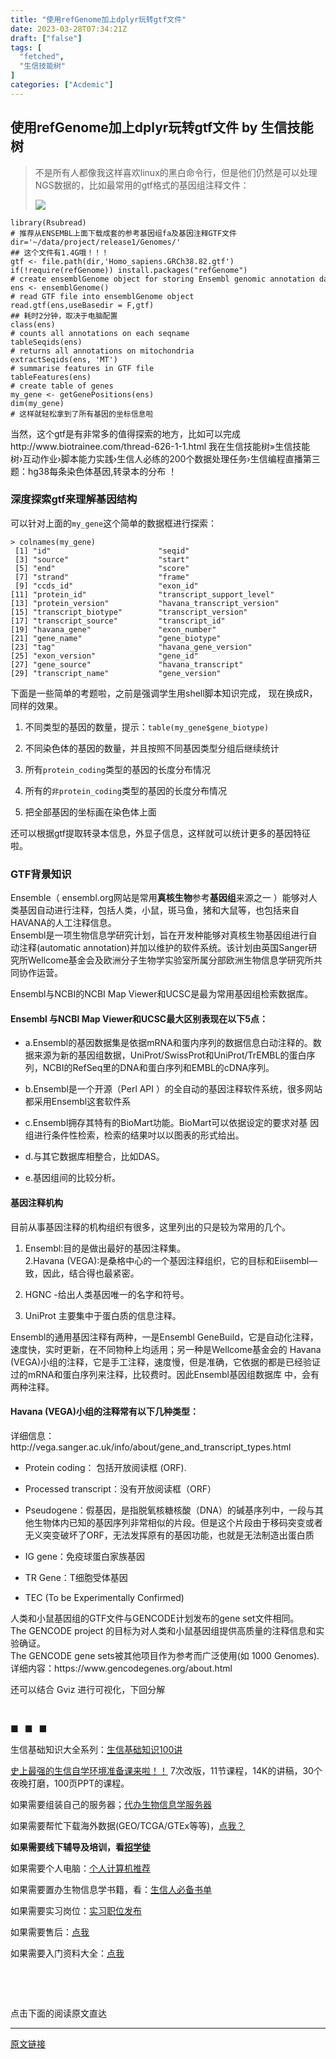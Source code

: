 ```yaml
---
title: "使用refGenome加上dplyr玩转gtf文件"
date: 2023-03-28T07:34:21Z
draft: ["false"]
tags: [
  "fetched",
  "生信技能树"
]
categories: ["Acdemic"]
---
```

使用refGenome加上dplyr玩转gtf文件 by 生信技能树
------
<div><blockquote><p>不是所有人都像我这样喜欢linux的黑白命令行，但是他们仍然是可以处理NGS数据的，比如最常用的gtf格式的基因组注释文件：</p><p><img data-ratio="0.25595238095238093" data-s="300,640" data-src="https://mmbiz.qpic.cn/mmbiz_png/cZNhZQ6j4wwzVOhxBAbQKkxtSJNEkJercjCL6XicnrhiaoCribibnxORIquBXhfNMdvp7CvyJCvTlu95lic4CUibpjUQ/640?wx_fmt=png" data-type="png" data-w="1344" src="https://mmbiz.qpic.cn/mmbiz_png/cZNhZQ6j4wwzVOhxBAbQKkxtSJNEkJercjCL6XicnrhiaoCribibnxORIquBXhfNMdvp7CvyJCvTlu95lic4CUibpjUQ/640?wx_fmt=png"></p></blockquote><pre><code><span>library</span>(Rsubread)<br><span># 推荐从ENSEMBL上面下载成套的参考基因组fa及基因注释GTF文件</span><br>dir=<span>'~/data/project/release1/Genomes/'</span><br><span>## 这个文件有1.4G哦！！！</span><br>gtf &lt;- file.path(dir,<span>'Homo_sapiens.GRCh38.82.gtf'</span>)<br><span>if</span>(!<span>require</span>(refGenome)) install.packages(<span>"refGenome"</span>)<br><span># create ensemblGenome object for storing Ensembl genomic annotation data</span><br>ens &lt;- ensemblGenome()<br><span># read GTF file into ensemblGenome object</span><br>read.gtf(ens,useBasedir = <span>F</span>,gtf)<br><span>## 耗时2分钟，取决于电脑配置</span><br>class(ens)  <br><span># counts all annotations on each seqname</span><br>tableSeqids(ens) <br><span># returns all annotations on mitochondria</span><br>extractSeqids(ens, <span>'MT'</span>)<br><span># summarise features in GTF file</span><br>tableFeatures(ens)<br><span># create table of genes</span><br>my_gene &lt;- getGenePositions(ens)<br>dim(my_gene)<br><span># 这样就轻松拿到了所有基因的坐标信息啦</span><br></code></pre><p>当然，这个gtf是有非常多的值得探索的地方，比如可以完成http://www.biotrainee.com/thread-626-1-1.html 我在生信技能树»生信技能树›互动作业›脚本能力实践›生信人必练的200个数据处理任务›生信编程直播第三题：hg38每条染色体基因,转录本的分布 ！</p><h3><span>深度探索gtf来理解基因结构</span></h3><p>可以针对上面的<code>my_gene</code>这个简单的数据框进行探索：</p><pre><code>&gt; colnames(my_gene)<br> [<span>1</span>] <span>"id"</span>                        <span>"seqid"</span>                    <br> [<span>3</span>] <span>"source"</span>                    <span>"start"</span>                    <br> [<span>5</span>] <span>"end"</span>                       <span>"score"</span>                    <br> [<span>7</span>] <span>"strand"</span>                    <span>"frame"</span>                    <br> [<span>9</span>] <span>"ccds_id"</span>                   <span>"exon_id"</span>                  <br>[<span>11</span>] <span>"protein_id"</span>                <span>"transcript_support_level"</span> <br>[<span>13</span>] <span>"protein_version"</span>           <span>"havana_transcript_version"</span><br>[<span>15</span>] <span>"transcript_biotype"</span>        <span>"transcript_version"</span>       <br>[<span>17</span>] <span>"transcript_source"</span>         <span>"transcript_id"</span>            <br>[<span>19</span>] <span>"havana_gene"</span>               <span>"exon_number"</span>              <br>[<span>21</span>] <span>"gene_name"</span>                 <span>"gene_biotype"</span>             <br>[<span>23</span>] <span>"tag"</span>                       <span>"havana_gene_version"</span>      <br>[<span>25</span>] <span>"exon_version"</span>              <span>"gene_id"</span>                  <br>[<span>27</span>] <span>"gene_source"</span>               <span>"havana_transcript"</span>        <br>[<span>29</span>] <span>"transcript_name"</span>           <span>"gene_version"</span>             <br></code></pre><p>下面是一些简单的考题啦，之前是强调学生用shell脚本知识完成， 现在换成R，同样的效果。</p><ol><li><p>不同类型的基因的数量，提示：<code>table(my_gene$gene_biotype)</code></p></li><li><p><span>不同染色体的基因的数量，并且按照不同基因类型分组后继续统计</span></p></li><li><p>所有<code>protein_coding</code>类型的基因的长度分布情况</p></li><li><p>所有的<code>非protein_coding</code>类型的基因的长度分布情况</p></li><li><p><span>把全部基因的坐标画在染色体上面</span></p></li></ol><p>还可以根据gtf提取转录本信息，外显子信息，这样就可以统计更多的基因特征啦。</p><h3><span>GTF背景知识</span></h3><p>Ensemble（ ensembl.org网站是常用<strong>真核生物</strong>参考<strong>基因组</strong>来源之一 ）能够对人类基因自动进行注释，包括人类，小鼠，斑马鱼，猪和大鼠等，也包括来自HAVANA的人工注释信息。<br>Ensembl是一项生物信息学研究计划，旨在开发种能够对真核生物基因组进行自动注释(automatic annotation)并加以维护的软件系统。该计划由英国Sanger研究所Wellcome基金会及欧洲分子生物学实验室所属分部欧洲生物信息学研究所共同协作运营。</p><p>Ensembl与NCBI的NCBI Map Viewer和UCSC是最为常用基因组检索数据库。</p><h4><span>Ensembl 与NCBI Map Viewer和UCSC最大区别表现在以下5点：</span></h4><ul><li><p><span>a.Ensembl的基因数据集是依据mRNA和蛋内序列的数据信息白动注释的。数据来源为新的基因组数据，UniProt/SwissProt和UniProt/TrEMBL的蛋白序列，NCBI的RefSeq里的DNA和蛋白序列和EMBL的cDNA序列。</span></p></li><li><p><span>b.Ensembl是一个开源（Perl API ）的全自动的基因注释软件系统，很多网站都采用Ensembl这套软件系</span></p></li><li><p><span>c.Ensembl拥存其特有的BioMart功能。BioMart可以依据设定的要求对基 因组进行条件性检索，检索的结果吋以以图表的形式给出。</span></p></li><li><p><span>d.与其它数据库相整合，比如DAS。</span></p></li><li><p><span>e.基因组间的比较分析。</span></p></li></ul><h4><span>基因注释机构</span></h4><p>目前从事基因注释的机构组织有很多，这里列出的只是较为常用的几个。</p><ol><li><p>Ensembl:目的是做出最好的基因注释集。<br>2.Havana (VEGA):是桑格中心的一个基因注释组织，它的目标和Eiisembl—致，因此，结合得也最紧密。</p></li><li><p><span>HGNC -给出人类基因唯一的名字和符号。</span></p></li><li><p><span>UniProt 主要集中于蛋白质的信息注释。</span></p></li></ol><p>Ensembl的通用基因注释有两种，一是Ensembl GeneBuild，它是自动化注释，速度快，实时更新，在不同物种上均适用；另一种是Wellcome基金会的 Havana (VEGA)小组的注释，它是手工注释，速度慢，但是准确，它依据的都是已经验证过的mRNA和蛋白序列来注释，比较费时。因此Ensembl基因组数据库 中，会有两种注释。</p><h4><span>Havana (VEGA)小组的注释常有以下几种类型：</span></h4><p>详细信息：http://vega.sanger.ac.uk/info/about/gene_and_transcript_types.html</p><ul><li><p><span>Protein coding： 包括开放阅读框 (ORF).</span></p></li><li><p><span>Processed transcript：没有开放阅读框（ORF）</span></p></li><li><p><span>Pseudogene：假基因，是指脱氧核糖核酸（DNA）的碱基序列中，一段与其他生物体内已知的基因序列非常相似的片段。但是这个片段由于移码突变或者无义突变破坏了ORF，无法发挥原有的基因功能，也就是无法制造出蛋白质</span></p></li><li><p><span>IG gene：免疫球蛋白家族基因</span></p></li><li><p><span>TR Gene：T细胞受体基因</span></p></li><li><p><span>TEC (To be Experimentally Confirmed)</span></p></li></ul><p>人类和小鼠基因组的GTF文件与GENCODE计划发布的gene set文件相同。<br>The GENCODE project 的目标为对人类和小鼠基因组提供高质量的注释信息和实验确证。<br>The GENCODE gene sets被其他项目作为参考而广泛使用(如 1000 Genomes).<br>详细内容：https://www.gencodegenes.org/about.html</p><p>还可以结合 Gviz 进行可视化，下回分解</p><p><br></p><section data-style-type="5" data-tools="新媒体排版" data-id="1376000"><section powered-by="xiumi.us"><section><section><section data-style-type="5" data-tools="新媒体排版" data-id="1408312"><p><strong><span><strong><span><span>■</span><span>   <span>■</span>   ■</span></span></strong></span></strong></p></section></section></section></section></section><section data-style-type="5" data-tools="新媒体排版" data-id="1376000"><section powered-by="xiumi.us"><section><section><section powered-by="xiumi.us"><section><section><p><span>生信基础知识大全系列：</span><a href="http://mp.weixin.qq.com/s?__biz=MzAxMDkxODM1Ng==&amp;mid=2247485662&amp;idx=1&amp;sn=e1b55e5bea539daed3e003b4f0d7e971&amp;scene=21#wechat_redirect" target="_blank"><span>生信基础知识100讲</span></a><span>   </span></p><p><a href="http://mp.weixin.qq.com/s?__biz=MzAxMDkxODM1Ng==&amp;mid=2247486815&amp;idx=1&amp;sn=a71663abc269df5da16256c9469b3d44&amp;chksm=9b484de4ac3fc4f2d69f82c85457895fe72ebb01e4b1c6bca2075d4504ebd2ef6bd9442de3f3&amp;scene=21#wechat_redirect" target="_blank"><span>史上最强的生信自学环境准备课来啦！！</span></a><span><span> 7次改版，11节课程，14K的讲稿，30个夜晚打磨，100页PPT的课程。</span><span>   </span></span></p><p><span>如果需要组装自己的服务器；</span><a href="http://mp.weixin.qq.com/s?__biz=MzAxMDkxODM1Ng==&amp;mid=2247487052&amp;idx=1&amp;sn=9b577069df20032d9cd1d8665c1efcfd&amp;chksm=9b484ef7ac3fc7e1468b54905098a7d7fec17184599663c7090cfe57f94a35cc9dd417cba1a3&amp;scene=21#wechat_redirect" target="_blank"><span>代办生物信息学服务器</span></a></p><p><span>如果需要帮忙下载海外数据(GEO/TCGA/GTEx等等)，</span><a href="http://mp.weixin.qq.com/s?__biz=MzAxMDkxODM1Ng==&amp;mid=2247487025&amp;idx=1&amp;sn=18fdfdaddfa9226f0b6107986cec9043&amp;chksm=9b484e8aac3fc79cf1616837a4f5a91efb16559434a3c93fabdecb59da53a97e4a1ab9c6e778&amp;scene=21#wechat_redirect" target="_blank"><span>点我？</span></a></p><p><strong><span>如果需要线下辅导及培训，看</span></strong><a href="http://mp.weixin.qq.com/s?__biz=MzAxMDkxODM1Ng==&amp;mid=2247487460&amp;idx=1&amp;sn=33cf308c824d369d4c111a96ab9fafb8&amp;chksm=9b484f5fac3fc649dc9e01399cc105fdab3f208dd088d5dce02c757ad4257e05b4217bf17b1c&amp;scene=21#wechat_redirect" target="_blank"><strong>招学徒</strong></a><strong><span> </span></strong></p><p><span>如果需要个人电脑：</span><a href="http://mp.weixin.qq.com/s?__biz=MzAxMDkxODM1Ng==&amp;mid=2247487098&amp;idx=1&amp;sn=0e28a20911f5a76446bb0363c9bc9d84&amp;chksm=9b484ec1ac3fc7d70ff3e6e0a2589b29e7aa766e0fc0fd9ef106af7ae821e9ca288d316cdd23&amp;scene=21#wechat_redirect" target="_blank"><span>个人计算机推荐</span></a></p><p><span>如果需要置办生物信息学书籍，看：</span><a href="http://mp.weixin.qq.com/s?__biz=MzAxMDkxODM1Ng==&amp;mid=2247487434&amp;idx=1&amp;sn=ce51f8950ca3f463138419c0cba06abe&amp;chksm=9b484f71ac3fc66772def7f28603b5edfb1f379254099d5cc9c91b113f272d140daf8d85c42b&amp;scene=21#wechat_redirect" target="_blank"><span>生信人必备书单</span></a></p><p><span>如果需要实习岗位：</span><a href="http://mp.weixin.qq.com/s?__biz=MzAxMDkxODM1Ng==&amp;mid=2247487646&amp;idx=1&amp;sn=5b2af700abdad7d702f1f33c6023ed45&amp;chksm=9b485025ac3fd933b43a9a7aaf05d71ae926dce4a8dda22c22c93dd4211344cbceca23d09bee&amp;scene=21#wechat_redirect" target="_blank"><span>实习职位发布</span></a></p><p><span>如果需要售后：</span><a href="http://mp.weixin.qq.com/s?__biz=MzAxMDkxODM1Ng==&amp;mid=2247487213&amp;idx=1&amp;sn=8154b0dddba81c493a649e21a9744fd0&amp;chksm=9b484e56ac3fc740bfe3b5aef3177fa11e312bd1b12624c3970c6d6a78252afff0b1f9d2bc87&amp;scene=21#wechat_redirect" target="_blank"><span>点我</span></a></p><p><span>如果需要入门资料大全：</span><span><a href="http://mp.weixin.qq.com/s?__biz=MzAxMDkxODM1Ng==&amp;mid=2247487685&amp;idx=1&amp;sn=f357d26efdc9b394dc6c449272d5a50f&amp;chksm=9b48507eac3fd968bfacd5f27527687eb23158d9f2ba65744ea3cfe87bc7f3504edf6edc2198&amp;scene=21#wechat_redirect" target="_blank">点我</a></span></p></section></section></section></section></section></section></section><p><br></p><p><br></p><p><span>点击下面的阅读原文直达</span></p></div>  
<hr>
<a href="https://mp.weixin.qq.com/s/YD9F2JfnXv8LAPZ4tMGA4A",target="_blank" rel="noopener noreferrer">原文链接</a>
